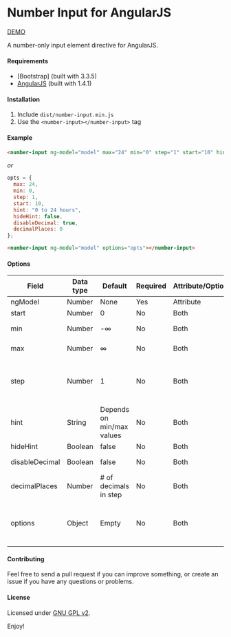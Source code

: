 # Number Input for AngularJS

[DEMO]

A number-only input element directive for AngularJS.

#### Requirements
* [Bootstrap] (built with 3.3.5)
* [AngularJS] (built with 1.4.1)

#### Installation
1. Include `dist/number-input.min.js`
2. Use the `<number-input></number-input>` tag

#### Example
```HTML
<number-input ng-model="model" max="24" min="0" step="1" start="10" hint="0 to 24 hours" hideHint="false" disableDecimal="true" decimalPlaces="0"></number-input>
```

_or_

```JavaScript
opts = {
  max: 24,
  min: 0,
  step: 1,
  start: 10,
  hint: "0 to 24 hours",
  hideHint: false,
  disableDecimal: true,
  decimalPlaces: 0
};
```
```HTML
<number-input ng-model="model" options="opts"></number-input>
```

#### Options
| Field          | Data type     | Default                   | Required | Attribute/Option | Description
| -------------- | ------------- | ------------------------- | -------- | ---------------- | -----------
| ngModel        | Number        | None                      | Yes      | Attribute        | AngularJS model
| start          | Number        | 0                         | No       | Both             | Initial input value
| min            | Number        | -∞                        | No       | Both             | Minimum input value
| max            | Number        | ∞                         | No       | Both             | Maximum input value
| step           | Number        | 1                         | No       | Both             | How much to increase/decrease by when the +/- buttons are pressed
| hint           | String        | Depends on min/max values | No       | Both             | Small text that appears below the input element
| hideHint       | Boolean       | false                     | No       | Both             | Hides the hint
| disableDecimal | Boolean       | false                     | No       | Both             | Disables decimals from being typed
| decimalPlaces  | Number        | # of decimals in step     | No       | Both             | Number of decimal places shown
| options        | Object        | Empty                     | No       | Both             | Options can be used instead of element attributes (attributes have priority)

#### Contributing
Feel free to send a pull request if you can improve something, or create an issue if you have any questions or problems.

#### License
Licensed under [GNU GPL v2].

Enjoy!

[DEMO]:http://cohenadair.github.io/angular.number-input/
[Boostrap]:http://getbootstrap.com/
[AngularJS]:https://angularjs.org/
[GNU GPL v2]:https://raw.githubusercontent.com/cohenadair/angular.number-input/master/LICENSE.txt
